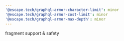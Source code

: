 ```yaml
---
'@escape.tech/graphql-armor-character-limit': minor
'@escape.tech/graphql-armor-cost-limit': minor
'@escape.tech/graphql-armor-max-depth': minor
---
```


fragment support & safety
